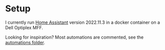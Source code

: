 # Setup

I currently run [Home Assistant](http://homeassistant.io/) version 2022.11.3 in a docker container on a Dell Optiplex MFF.

Looking for inspiration? Most automations are commented, see the [automations folder](/config/automations).
